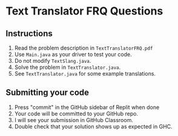 # Text Translator FRQ Questions

## Instructions

1. Read the problem description in `TextTranslatorFRQ.pdf`
1. Use `Main.java` as your driver to test your code.
1. Do not modify `TextSlang.java`.
1. Solve the problem in `TextTranslator.java`.
1. See `TextTranslator.java` for some example translations.

## Submitting your code

1. Press "commit" in the GitHub sidebar of Replit when done
1. Your code will be committed to your GitHub repo.
1. I will see your submission in GitHub Classroom.
1. Double check that your solution shows up as expected in GHC. 

